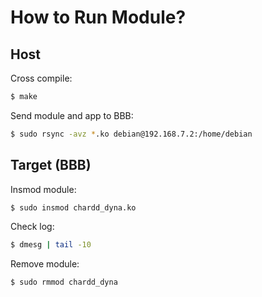 # How to Run Module?

## Host

Cross compile:

```bash
$ make
```

Send module and app to BBB:

```bash
$ sudo rsync -avz *.ko debian@192.168.7.2:/home/debian
```
## Target (BBB)

Insmod module:

```bash
$ sudo insmod chardd_dyna.ko
```

Check log:

```bash
$ dmesg | tail -10
```

Remove module:

```bash
$ sudo rmmod chardd_dyna
```